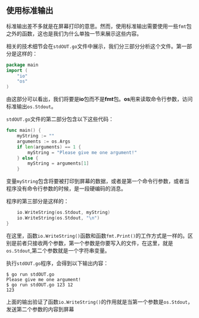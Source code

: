## 使用标准输出

标准输出差不多就是在屏幕打印的意思。然而，使用标准输出需要使用一些`fmt`包之外的函数，这也是我们为什么单独一节来展示这些内容。

相关的技术细节会在`stdOUT.go`文件中展示，我们分三部分分析这个文件。第一部分是这样的：

```go
package main
import (
	"io"
	"os"
)
```

由这部分可以看出，我们将要是**io**包而不是**fmt**包。**os**用来读取命令行参数，访问标准输出`os.Stdout`。

`stdOUT.go`文件的第二部分包含以下这些代码：

```go
func main() { 
	myString := ""
	arguments := os.Args
	if len(arguments) == 1 {
		myString = "Please give me one argument!" 
	} else {
		myString = arguments[1] 
	}
```

变量`myString`包含将要被打印到屏幕的数据，或者是第一个命令行参数，或者当程序没有命令行参数的时候，是一段硬编码的消息。

程序的第三部分是这样的：

```go
	io.WriteString(os.Stdout, myString)
	io.WriteString(os.Stdout, "\n") 
}
```

在这里，函数`io.WriteString()`函数和函数`fmt.Print()`的工作方式是一样的。区别是前者只接收两个参数，第一个参数是你要写入的文件，在这里，就是`os.Stdout`,第二个参数就是一个字符串变量。

执行`stdOUT.go`程序，会得到以下输出内容：

```shell
$ go run stdOUT.go
Please give me one argument! 
$ go run stdOUT.go 123 12 
123
```

上面的输出验证了函数`io.WriteString()`的作用就是当第一个参数是`os.Stdout`，发送第二个参数的内容到屏幕